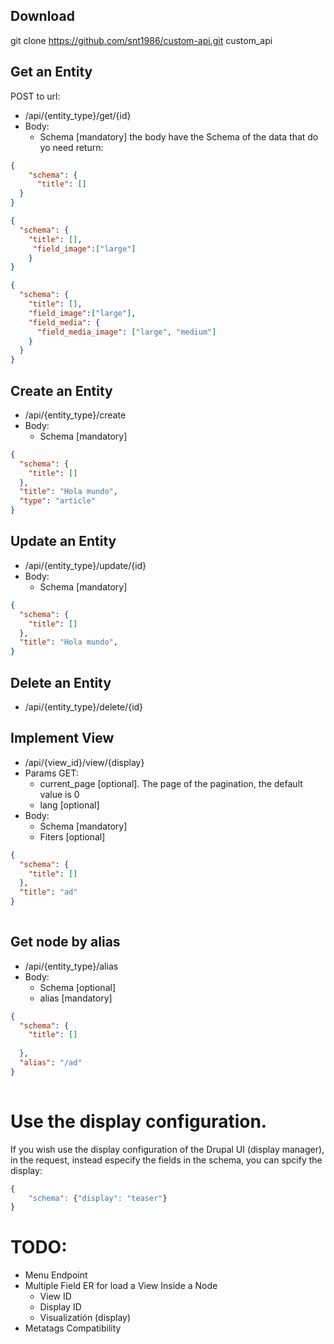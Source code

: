 ## Download
git clone https://github.com/snt1986/custom-api.git custom_api

## Get an Entity
POST to url:
* /api/{entity_type}/get/{id}
* Body: 
  * Schema [mandatory]
the body have the Schema of the data that do yo need return:
```json
{
	"schema": {
	  "title": []
  }
}
```


```json
{ 
  "schema": {
    "title": [],
     "field_image":["large"]
    }
}      
```
```json
{ 
  "schema": {
    "title": [],
    "field_image":["large"],
    "field_media": {
      "field_media_image": ["large", "medium"]
    }
  }
}      
```

## Create an Entity
* /api/{entity_type}/create
* Body: 
  * Schema [mandatory]
```json
{ 
  "schema": {
    "title": []  
  },
  "title": "Hola mundo",
  "type": "article"
}      
```

## Update an Entity
* /api/{entity_type}/update/{id}
* Body: 
  * Schema [mandatory]
```json
{ 
  "schema": {
    "title": []  
  },
  "title": "Hola mundo",
}      
```

## Delete an Entity
* /api/{entity_type}/delete/{id}

## Implement View
* /api/{view_id}/view/{display}
* Params GET: 
  * current_page [optional]. The page of the pagination, the default value is 0
  * lang [optional]
* Body: 
  * Schema [mandatory]
  * Fiters [optional]
```json 
{
  "schema": {
  	"title": []  	
  },
  "title": "ad"
}
         
``` 

## Get node by alias
* /api/{entity_type}/alias
* Body: 
  * Schema [optional]
  * alias [mandatory]
```json 
{
  "schema": {
  	"title": []
  	
  },
  "alias": "/ad"
}
         
``` 
# Use the display configuration.

If you wish use the display configuration of the Drupal UI (display manager), in the request, instead especify the fields in the schema, you can spcify the display:
```javascript 
{
	"schema": {"display": "teaser"}	
}
``` 

# TODO:
* Menu Endpoint
* Multiple Field ER for load a View Inside a Node
  - View ID
  - Display ID
  - Visualizatión (display)
* Metatags Compatibility